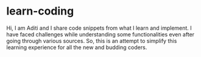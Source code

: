 # learn-coding
Hi, I am Aditi and I share code snippets from what I learn and implement. I have faced challenges while understanding some functionalities even after going through various sources. So, this is an attempt to simplify this learning experience for all the new and budding coders. 
